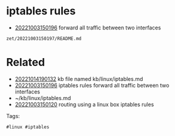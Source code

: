 # iptables rules

- [20221003150196](/zet/20221003150196/README.md) forward all traffic between two interfaces

` zet/20221003150197/README.md `

# Related

- [20221014190132](/zet/20221014190132/README.md) kb file named kb/linux/iptables.md
- [20221003150196](/zet/20221003150196/README.md) iptables rules forward all traffic between two interfaces
- ~/kb/linux/iptables.md
- [20221003150120](/zet/20221003150120/README.md) routing using a linux box iptables rules

Tags:

    #linux #iptables 
